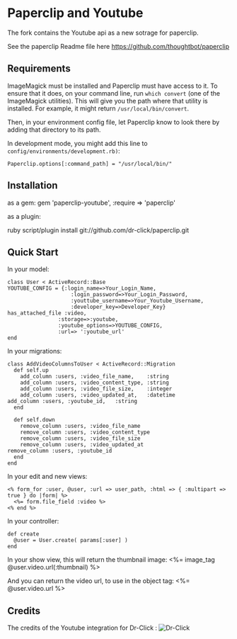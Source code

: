 Paperclip and Youtube
=========

The fork contains the Youtube api as a new sotrage for paperclip.

See the paperclip Readme file here
https://github.com/thoughtbot/paperclip

Requirements
------------

ImageMagick must be installed and Paperclip must have access to it. To ensure
that it does, on your command line, run `which convert` (one of the ImageMagick
utilities). This will give you the path where that utility is installed. For
example, it might return `/usr/local/bin/convert`.

Then, in your environment config file, let Paperclip know to look there by adding that 
directory to its path.

In development mode, you might add this line to `config/environments/development.rb)`:

    Paperclip.options[:command_path] = "/usr/local/bin/"

Installation
------------
as a gem:
  gem 'paperclip-youtube', :require => 'paperclip'

as a plugin:

  ruby script/plugin install git://github.com/dr-click/paperclip.git

Quick Start
-----------

In your model:

    class User < ActiveRecord::Base
	YOUTUBE_CONFIG = {:login_name=>Your_Login_Name,
						:login_password=>Your_Login_Password,
						:youttube_username=>Your_Youtube_Username,
						:developer_key=>Developer_Key}
	has_attached_file :video,
                    :storage=>:youtube,  
                    :youtube_options=>YOUTUBE_CONFIG,
                    :url=> ':youtube_url'
    end

In your migrations:

    class AddVideoColumnsToUser < ActiveRecord::Migration
      def self.up
        add_column :users, :video_file_name,    :string
        add_column :users, :video_content_type, :string
        add_column :users, :video_file_size,    :integer
        add_column :users, :video_updated_at,   :datetime
	add_column :users, :youtube_id,   :string
      end

      def self.down
        remove_column :users, :video_file_name
        remove_column :users, :video_content_type
        remove_column :users, :video_file_size
        remove_column :users, :video_updated_at
	remove_column :users, :youtube_id
      end
    end

In your edit and new views:

    <% form_for :user, @user, :url => user_path, :html => { :multipart => true } do |form| %>
      <%= form.file_field :video %>
    <% end %>

In your controller:

    def create
      @user = User.create( params[:user] )
    end

In your show view, this will return the thumbnail image:
    <%= image_tag @user.video.url(:thumbnail) %>

And you can return the video url, to use in the object tag:
    <%= @user.video.url %>


Credits
-------

The credits of the Youtube integration for Dr-Click : 
![Dr-Click](https://secure.gravatar.com/avatar/56d23c8d7784cbc3804f03f9465d99c0?s=140&d=https://d3nwyuy0nl342s.cloudfront.net%2Fimages%2Fgravatars%2Fgravatar-140.png)

